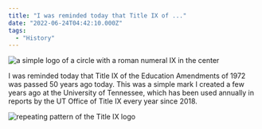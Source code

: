 ```yaml
---
title: "I was reminded today that Title IX of ..."
date: "2022-06-24T04:42:10.000Z"
tags: 
  - "History"
---
```


![a simple logo of a circle with a roman numeral IX in the center](/img/note-images/d01d85fe15.png)

I was reminded today that Title IX of the Education Amendments of 1972 was passed 50 years ago today. This was a simple mark I created a few years ago at the University of Tennessee, which has been used annually in reports by the UT Office of Title IX every year since 2018.

![repeating pattern of the Title IX logo](/img/note-images/3511af4f8b.png)
